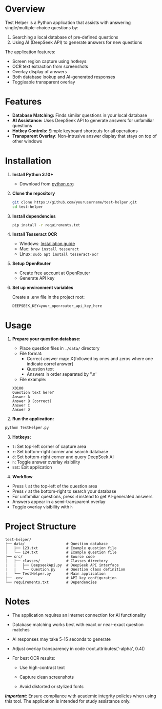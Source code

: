 # Overview

Test Helper is a Python application that assists with answering single/multiple-choice questions by:

1. Searching a local database of pre-defined questions
2. Using AI (DeepSeek API) to generate answers for new questions

The application features:

- Screen region capture using hotkeys
- OCR text extraction from screenshots
- Overlay display of answers
- Both database lookup and AI-generated responses
- Toggleable transparent overlay

# Features

- **Database Matching:** Finds similar questions in your local database
- **AI Assistance:** Uses DeepSeek API to generate answers for unfamiliar questions
- **Hotkey Controls:** Simple keyboard shortcuts for all operations
- **Transparent Overlay:** Non-intrusive answer display that stays on top of other windows

# Installation

1. **Install Python 3.10+**
   - Download from [python.org](https://www.python.org/)
2. **Clone the repository**
   ```bash
   git clone https://github.com/yourusername/test-helper.git
   cd test-helper
   ```
3. **Install dependencies**

   ```bash
   pip install -r requirements.txt
   ```

4. **Install Tesseract OCR**

   - Windows: [Installation guide](https://github.com/UB-Mannheim/tesseract/wiki)
   - Mac: `brew install tesseract`
   - Linux: `sudo apt install tesseract-ocr`

5. **Setup OpenRouter**
   - Create free account at [OpenRouter](https://openrouter.ai/)
   - Generate API key
6. **Set up environment variables**

   Create a .env file in the project root:

   ```env
   DEEPSEEK_KEY=your_openrouter_api_key_here
   ```

# Usage

1. **Prepare your question database:**

   - Place question files in `./data/` directory
   - File format:
     - Correct answer map: X{followed by ones and zeros where one indicate correl answer}
     - Question text
     - Answers in order separated by '\n'
   - File example:

   ```text
   X0100
   Question text here?
   Answer A
   Answer B (correct)
   Answer C
   Answer D
   ```

2. **Run the application:**

```bash
python TestHelper.py
```

3. **Hotkeys:**

- `l`: Set top-left corner of capture area
- `r`: Set bottom-right corner and search database
- `d`: Set bottom-right corner and query DeepSeek AI
- `h`: Toggle answer overlay visibility
- `ESC`: Exit application

4. **Workflow**

- Press `l` at the top-left of the question area
- Press `r` at the bottom-right to search your database
- For unfamiliar questions, press `d` instead to get AI-generated answers
- Answers appear in a semi-transparent overlay
- Toggle overlay visibility with `h`

# Project Structure

```text
test-helper/
├── data/                   # Question database
│   ├── 123.txt             # Example question file
│   └── 124.txt             # Example question file
|── src/                    # Source code
|   ├── classes/            # Classes directory
|   |   ├── DeepseekApi.py  # DeepSeek API interface
|   |   └── Question.py     # Question class definition
|   └── TestHelper.py       # Main application
├── .env                    # API key configuration
└── requirements.txt        # Dependencies
```

# Notes

- The application requires an internet connection for AI functionality

- Database matching works best with exact or near-exact question matches

- AI responses may take 5-15 seconds to generate

- Adjust overlay transparency in code (root.attributes('-alpha', 0.4))

- For best OCR results:

  - Use high-contrast text

  - Capture clean screenshots

  - Avoid distorted or stylized fonts

**_Important:_** Ensure compliance with academic integrity policies when using this tool. The application is intended for study assistance only.
